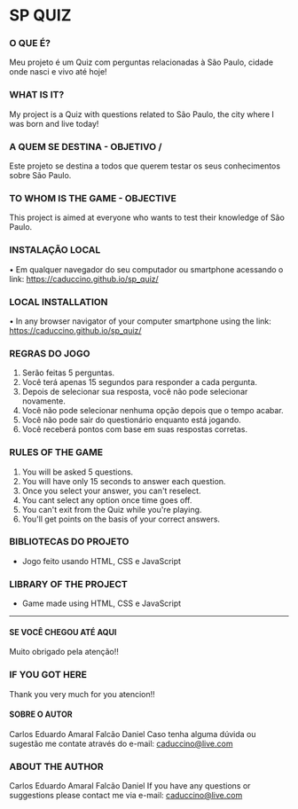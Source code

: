 # SP QUIZ

### O QUE É?
Meu projeto é um Quiz com perguntas relacionadas à São Paulo, cidade onde nasci e vivo até hoje!

### WHAT IS IT?
My project is a Quiz with questions related to São Paulo, the city where I was born and live today!

### A QUEM SE DESTINA - OBJETIVO /  
Este projeto se destina a todos que querem testar os seus conhecimentos sobre São Paulo.

### TO WHOM IS THE GAME - OBJECTIVE
This project is aimed at everyone who wants to test their knowledge of São Paulo.

### INSTALAÇÃO LOCAL

• Em qualquer navegador do seu computador ou smartphone acessando o link: https://caduccino.github.io/sp_quiz/

### LOCAL INSTALLATION
• In any browser navigator of your computer smartphone using the link: https://caduccino.github.io/sp_quiz/

### REGRAS DO JOGO
1. Serão feitas 5 perguntas.
2. Você terá apenas 15 segundos para responder a cada pergunta.
3. Depois de selecionar sua resposta, você não pode selecionar novamente.
4. Você não pode selecionar nenhuma opção depois que o tempo acabar.
5. Você não pode sair do questionário enquanto está jogando.
6. Você receberá pontos com base em suas respostas corretas.

### RULES OF THE GAME
1. You will be asked 5 questions.
2. You will have only 15 seconds to answer each question.
3. Once you select your answer, you can't reselect.
4. You cant select any option once time goes off.
5. You can't exit from the Quiz while you're playing.
6. You'll get points on the basis of your correct answers.

### BIBLIOTECAS DO PROJETO

* Jogo feito usando HTML, CSS e JavaScript

### LIBRARY OF THE PROJECT
* Game made using HTML, CSS e JavaScript

----------------------------

#### SE VOCÊ CHEGOU ATÉ AQUI
Muito obrigado pela atenção!!

### IF YOU GOT HERE
Thank you very much for you atencion!! 

#### SOBRE O AUTOR
Carlos Eduardo Amaral Falcão Daniel
Caso tenha alguma dúvida ou sugestão me contate através do e-mail: caduccino@live.com

### ABOUT THE AUTHOR
Carlos Eduardo Amaral Falcão Daniel
If you have any questions or suggestions please contact me via e-mail: caduccino@live.com